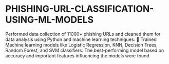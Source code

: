 # PHISHING-URL-CLASSIFICATION-USING-ML-MODELS
Performed data collection of 11000+ phishing URLs and cleaned them for data analysis using Python and machine learning techniques.  Trained Machine learning models like Logistic Regression, KNN, Decision Trees, Random Forest, and SVM classifiers. The best-performing model based on accuracy and important features influencing the models were found

